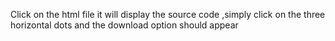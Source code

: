 Click on the html file it will display the source code ,simply click on the three horizontal dots and the download option should appear
